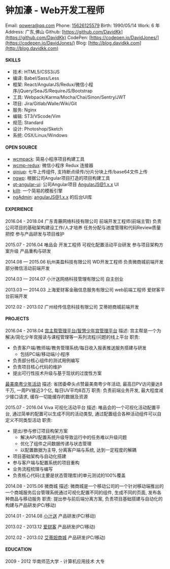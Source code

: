 # 钟加濠 - Web开发工程师

Email:    [qowera@qq.com](mailto:qowera@qq.com)
Phone:    [15626125579](tel:+15626125579)
Birth:    1990/05/14
Work:     6 年
Address:  广东,佛山
Github:   [https://github.com/DavidKk](https://github.com/DavidKk)
CodePen:  [https://codepen.io/DavidJones/](https://codepen.io/DavidJones/)
Blog:     [http://blog.davidkk.com](http://blog.davidkk.com)

#### SKILLS
- 技术: HTML5/CSS3/JS
- 编译: Babel/Sass/Less
- 框架: React/AngularJS/Redux/微信小程序/jQuery/SeaJS/RequireJS/Bootstrap
- 工具: Webpack/Karma/Mocha/Chai/Sinon/Sentry/JWT
- 项目: Jira/Gitlab/Walle/Wiki/Git
- 服务: Nginx
- 编辑: ST3/VScode/Vim
- 规范: Standard
- 设计: Photoshop/Sketch
- 系统: OSX/Linux/Windows

#### OPEN SOURCE
- [wcmpack](https://github.com/DavidKk/wcmpack): 简易小程序项目构建工具
- [wcmp-redux](https://github.com/DavidKk/wcmp-redux): 微信小程序 Redux 连接器
- [qiniup](https://github.com/DavidKk/qiniu-uploader): 七牛上传组件, 支持断点续传/分片分块上传/base64文件上传
- [ngwp](https://github.com/DavidKk/ngwp): 根据公司Angular项目打造的项目构建工具
- [qt-angular-ui](https://github.com/61qt/qt-angular-ui): 公司Angular项目 AngularJS@1.x.x UI
- [killt](https://github.com/DavidKk/killt): 一个简易的模板引擎
- [ngAdmin](https://github.com/DavidKk/ngAdmin): angularJS@1.x.x 的后台UI库


#### EXPERIENCE
2016.04 - 2018.04
广东青藤网络科技有限公司
前端开发工程师(前端主管)
负责公司项目的基础架构建设工作/人才培养
任务分配与进度管理和代码Review质量把控
参与产品研发与项目维护

2015.07 - 2016.04
唯品会
开发工程师
可视化配置活动平台研发
参与项目架构方案升级
产品重构与研发

2014.08 — 2015.06
杭州美盈科技有限公司
WD开发工程师
负责微商城前端开发
部分微信活动前端开发

2014.03 — 2014.07
小汁送网络科技管理有限公司
自主创业

2013.03 — 2014.03
上海爱财客金融信息服务有限公司
web前端工程师
爱财客平台前端开发

2012.02 - 2013.02
广州经传信息科技有限公司
艾蒂妲商城前端开发


#### PROJECTS
2016.04 - 2018.04
[宫主帮管理平台/智慧少年宫管理平台](https://zhsng.m.61qt.cn/)
描述: 宫主帮是一个为解决/简化少年宫报读与课程管理等一系列流程/问题的线上平台
职责:
  - 负责客户端/教师端/教务管理系统/每日收入报表推送服务搭建与研发
    + 包括PC端/移动端/小程序
  - 负责部分核心组件的测试用例编写
  - 负责项目核心代码的维护
  - 提出可行性技术升级与基于现状的过度性方案

[最美南粤少年活动](http://zmnysn.61qt.cn)
描述: 省团委牵头点赞最美南粤少年活动, 最高日PV访问量达8千万, 一周PV接近3个亿, 每日UV平均8百万
职责: 负责前端业务开发, 最大程度减少接口请求, 缓存一切能缓存的数据及资源

2015.07 - 2016.04
Viva 可视化活动平台
描述: 唯品会的一个可视化活动配置平台, 通过简单的配置可以生成不同的活动类型, 通过配置组合各种活动组件可以自定义不同类型活动
职责:
  - 提出/参与修订项目构架方案
    + 解决API/配置系统升级导致运行中的任务难以升级问题
    + 优化了组件之间数据传递与状态管理
    + 以配置数据为主导, 分离客户端与系统, 达到一定程度的解耦
  - 项目基础架构与自动化搭建
  - 参与客户端与配置系统的项目重构
  - 业务流程梳理与编写
  - 负责核心代码(主要是状态管理库)的单元测试的100%覆盖

2014.08 - 2015.06
微商城
描述: 微商城是一个移动公司的一个针对移动端推出的一个商城服务后台管理系统通过可视化配置不同的组件, 生成不同的页面, 发布各种商品与移动服务
职责: 提出参与前后端分离方案, 负责项目基础搭建与自动化的构建与产品研发(PC/移动)

2014.01 - 2014.08
[小汁送](http://www.xiaozhisong.com)
产品研发(PC/移动)

2013.02 - 2013.12
[爱财客](http://www.aicaike.com)
产品研发(PC/移动)

2012.02 - 2013.02
[艾蒂妲商城](http://www.atido.net)
产品研发(PC/移动)


#### EDUCATION
2009 - 2012
华南师范大学 - 计算机应用技术
大专
